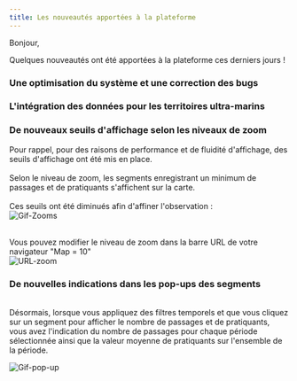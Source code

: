 ```yaml
---
title: Les nouveautés apportées à la plateforme
---
```


Bonjour,

Quelques nouveautés ont été apportées à la plateforme ces derniers jours !


### Une optimisation du système et une correction des bugs

### L'intégration des données pour les territoires ultra-marins

### De nouveaux seuils d'affichage selon les niveaux de zoom 
Pour rappel, pour des raisons de performance et de fluidité d'affichage, des seuils d'affichage ont été mis en place. <br> 
<br> Selon le niveau de zoom, les segments enregistrant un minimum de passages et de pratiquants s'affichent sur la carte. <br>
<br> Ces seuils ont été diminués afin d'affiner l'observation : <br>
![Gif-Zooms](/medias/faq-plateforme/mep_Echelle.gif) <br>



<br> Vous pouvez modifier le niveau de zoom dans la barre URL de votre navigateur "Map = 10" <br>
![URL-zoom](/medias/faq-plateforme/mep_URL-zoom.png) <br>

### De nouvelles indications dans les pop-ups des segments 
<br> Désormais, lorsque vous appliquez des filtres temporels et que vous cliquez sur un segment pour afficher le nombre de passages et de pratiquants, vous avez l'indication du nombre de passages pour chaque période sélectionnée ainsi que la valeur moyenne de pratiquants sur l'ensemble de la période. <br>

![Gif-pop-up](/medias/faq-plateforme/mep_Gif-pop-up.gif)

